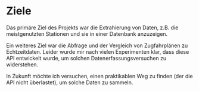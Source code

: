 # Ziele
Das primäre Ziel des Projekts war die Extrahierung von Daten, z.B. die meistgenutzten Stationen und sie in einer Datenbank anzuzeigen.

Ein weiteres Ziel war die Abfrage und der Vergleich von Zugfahrplänen zu Echtzeitdaten. 
Leider wurde mir nach vielen Experimenten klar, dass diese API entwickelt wurde, um solchen Datenerfassungsversuchen zu widerstehen.

In Zukunft möchte ich versuchen, einen praktikablen Weg zu finden (der die API nicht überlastet), um solche Daten zu sammeln.
